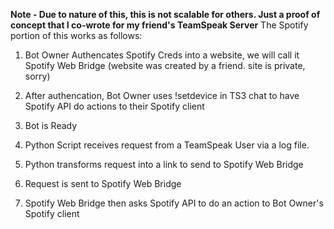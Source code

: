 **Note - Due to nature of this, this is not scalable for others.  Just a proof of concept that I co-wrote for my friend's TeamSpeak Server**
The Spotify portion of this works as follows:

1. Bot Owner Authencates Spotify Creds into a website, we will call it Spotify Web Bridge (website was created by a friend.  site is private, sorry)
2. After authencation, Bot Owner uses !setdevice in TS3 chat to have Spotify API do actions to their Spotify client
3. Bot is Ready

1. Python Script receives request from a TeamSpeak User via a log file.
2. Python transforms request into a link to send to Spotify Web Bridge
3. Request is sent to Spotify Web Bridge
4. Spotify Web Bridge then asks Spotify API to do an action to Bot Owner's Spotify client
